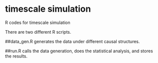 # timescale simulation
R codes for timescale simulation


There are two different R scripts.


##data_gen.R generates the data under different causal structures.



##run.R calls the data generation, does the statistical analysis, and stores the results.

